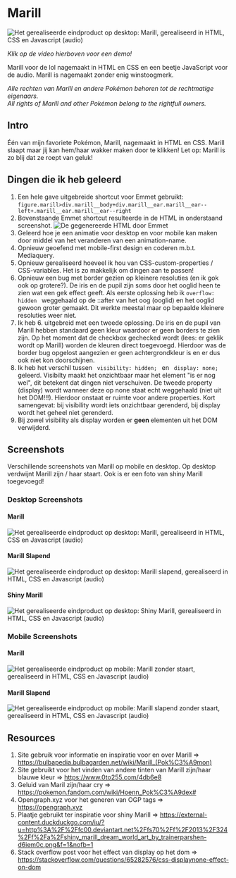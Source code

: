 # Marill
![Het gerealiseerde eindproduct op desktop: Marill, gerealiseerd in HTML, CSS en Javascript (audio)](https://marill.css-art.nl/img/marill.png "Marill")

<em> Klik op de video hierboven voor een demo! </em>

Marill voor de lol nagemaakt in HTML en CSS en een beetje JavaScript voor de audio. Marill is nagemaakt zonder enig winstoogmerk. 

<em>Alle rechten van Marill en andere Pokémon behoren tot de rechtmatige eigenaars.</em>
<br>
<em>All rights of Marill and other Pokémon belong to the rightfull owners. </em>

## Intro
Één van mijn favoriete Pokémon, Marill, nagemaakt in HTML en CSS. Marill slaapt maar jij kan hem/haar wakker maken door te klikken! Let op: Marill is zo blij dat ze roept van geluk!

## Dingen die ik heb geleerd
1. Een hele gave uitgebreide shortcut voor Emmet gebruikt: <code>figure.marill>div.marill__body+div.marill__ear.marill__ear--left+.marill__ear.marill__ear--right</code>
2. Bovenstaande Emmet shortcut resulteerde in de HTML in onderstaand screenshot.
![De gegenereerde HTML door Emmet](https://marill.css-art.nl/img/emmet.png "HTML code gegenereerd door Emmet")
3. Geleerd hoe je een animatie voor desktop en voor mobile kan maken door middel van het veranderen van een animation-name.
4. Opnieuw geoefend met mobile-first design en coderen m.b.t. Mediaquery.
5. Opnieuw gerealiseerd hoeveel ik hou van CSS-custom-properties / CSS-variables. Het is zo makkelijk om dingen aan te passen!
6. Opnieuw een bug met border gezien op kleinere resoluties (en ik gok ook op grotere?). De iris en de pupil zijn soms door het ooglid heen te zien wat een gek effect geeft. Als eerste oplossing heb ik <code>overflow: hidden </code> weggehaald op de ::after van het oog (ooglid) en het ooglid gewoon groter gemaakt. Dit werkte meestal maar op bepaalde kleinere resoluties weer niet. 
7. Ik heb 6. uitgebreid met een tweede oplossing. De iris en de pupil van Marill hebben standaard geen kleur waardoor er geen borders te zien zijn. Op het moment dat de checkbox gechecked wordt (lees: er geklik wordt op Marill) worden de kleuren direct toegevoegd. Hierdoor was de border bug opgelost aangezien er geen achtergrondkleur is en er dus ook niet kon doorschijnen.
8. Ik heb het verschil tussen <code> visibility: hidden; </code> en <code> display: none; </code> geleerd. Visibilty maakt het onzichtbaar maar het element "is er nog wel", dit betekent dat dingen niet verschuiven. De tweede property (display) wordt wanneer deze op none staat echt weggehaald (niet uit het DOM!!!). Hierdoor onstaat er ruimte voor andere properties. Kort samengevat: bij visibility wordt iets onzichtbaar gerenderd, bij display wordt het geheel niet gerenderd. 
9. Bij zowel visibility als display worden er <strong> geen </strong> elementen uit het DOM verwijderd.
 
## Screenshots
Verschillende screenshots van Marill op mobile en desktop. Op desktop verdwijnt Marill zijn / haar staart. Ook is er een foto van shiny Marill toegevoegd!

### Desktop Screenshots

#### Marill 
![Het gerealiseerde eindproduct op desktop: Marill, gerealiseerd in HTML, CSS en Javascript (audio)](https://marill.css-art.nl/img/marill.png "Marill")

#### Marill Slapend
![Het gerealiseerde eindproduct op desktop: Marill slapend, gerealiseerd in HTML, CSS en Javascript (audio)](https://marill.css-art.nl/img/marill--sleeping.png "Marill slapend")

#### Shiny Marill
![Het gerealiseerde eindproduct op desktop: Shiny Marill, gerealiseerd in HTML, CSS en Javascript (audio)](https://marill.css-art.nl/img/marill--shiny.png "Shiny Marill")

### Mobile Screenshots

#### Marill
![Het gerealiseerde eindproduct op mobile: Marill zonder staart, gerealiseerd in HTML, CSS en Javascript (audio)](https://marill.css-art.nl/img/marill--mobile.png "Marill zonder staart")

#### Marill Slapend
![Het gerealiseerde eindproduct op mobile: Marill slapend zonder staart, gerealiseerd in HTML, CSS en Javascript (audio)](https://marill.css-art.nl/img/marill--mobile-sleeping.png "Marill slapend zonder staart")

## Resources
1. Site gebruik voor informatie en inspiratie voor en over Marill => https://bulbapedia.bulbagarden.net/wiki/Marill_(Pok%C3%A9mon) 
2. Site gebruikt voor het vinden van andere tinten van Marill zijn/haar blauwe kleur => https://www.0to255.com/4db6e8 
3. Geluid van Maril zijn/haar cry => https://pokemon.fandom.com/wiki/Hoenn_Pok%C3%A9dex# 
4. Opengraph.xyz voor het generen van OGP tags => https://opengraph.xyz
5. Plaatje gebruikt ter inspiratie voor shiny Marill => https://external-content.duckduckgo.com/iu/?u=http%3A%2F%2Ffc00.deviantart.net%2Ffs70%2Ff%2F2013%2F324%2Ff%2Fa%2Fshiny_marill_dream_world_art_by_trainerparshen-d6iem0c.png&f=1&nofb=1 
6. Stack overflow post voor het effect van display op het dom => https://stackoverflow.com/questions/65282576/css-displaynone-effect-on-dom 